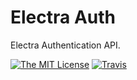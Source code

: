 # Electra Auth

Electra Authentication API.

[![The MIT License](https://img.shields.io/badge/license-MIT-orange.svg?style=flat-square)](http://opensource.org/licenses/MIT)
[![Travis](https://img.shields.io/travis/Electra-project/electra-auth.svg?style=flat-square)](https://travis-ci.org/Electra-project/electra-auth)
